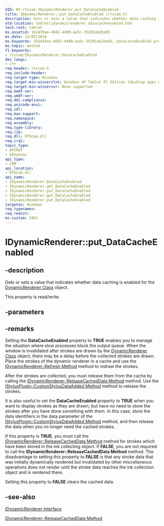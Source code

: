 ```yaml
---
UID: NF:rtscom.IDynamicRenderer.put_DataCacheEnabled
title: IDynamicRenderer::put_DataCacheEnabled (rtscom.h)
description: Gets or sets a value that indicates whether data caching is enabled for the DynamicRenderer Class object.
old-location: tablet\idynamicrenderer_datacacheenabled.htm
tech.root: tablet
ms.assetid: 1b2435ee-4682-4499-aa5c-35201ab2ba95
ms.date: 12/05/2018
ms.keywords: 1b2435ee-4682-4499-aa5c-35201ab2ba95, DataCacheEnabled property [Tablet PC], DataCacheEnabled property [Tablet PC],IDynamicRenderer interface, IDynamicRenderer interface [Tablet PC],DataCacheEnabled property, IDynamicRenderer.DataCacheEnabled, IDynamicRenderer.get_DataCacheEnabled, IDynamicRenderer.put_DataCacheEnabled, IDynamicRenderer::DataCacheEnabled, IDynamicRenderer::get_DataCacheEnabled, IDynamicRenderer::put_DataCacheEnabled, put_DataCacheEnabled, rtscom/IDynamicRenderer::DataCacheEnabled, rtscom/IDynamicRenderer::get_DataCacheEnabled, rtscom/IDynamicRenderer::put_DataCacheEnabled, tablet.idynamicrenderer_datacacheenabled
ms.topic: method
f1_keywords:
- rtscom/IDynamicRenderer.DataCacheEnabled
dev_langs:
- c++
req.header: rtscom.h
req.include-header: 
req.target-type: Windows
req.target-min-winverclnt: Windows XP Tablet PC Edition [desktop apps only]
req.target-min-winversvr: None supported
req.kmdf-ver: 
req.umdf-ver: 
req.ddi-compliance: 
req.unicode-ansi: 
req.idl: 
req.max-support: 
req.namespace: 
req.assembly: 
req.type-library: 
req.lib: 
req.dll: RTSCom.dll
req.irql: 
topic_type:
- APIRef
- kbSyntax
api_type:
- COM
api_location:
- RTSCom.dll
api_name:
- IDynamicRenderer.DataCacheEnabled
- IDynamicRenderer.get_DataCacheEnabled
- IDynamicRenderer.put_DataCacheEnabled
- IDynamicRenderer.get_DataCacheEnabled
- IDynamicRenderer.put_DataCacheEnabled
targetos: Windows
req.typenames: 
req.redist: 
ms.custom: 19H1
---
```


# IDynamicRenderer::put_DataCacheEnabled


## -description



Gets or sets a value that indicates whether data caching is enabled for the <a href="https://docs.microsoft.com/previous-versions/windows/desktop/legacy/ms701168(v=vs.85)">DynamicRenderer Class</a> object.



This property is read/write.


## -parameters


## -remarks



Setting the <b>DataCacheEnabled</b> property to <b>TRUE</b> enables you to manage the situation where slow processes block the output queue. When the window is invalidated after strokes are drawn by the <a href="https://docs.microsoft.com/previous-versions/windows/desktop/legacy/ms701168(v=vs.85)">DynamicRenderer Class</a> object, there may be a delay before the collected strokes are drawn. Place the strokes of the dynamic renderer in a cache and use the <a href="https://docs.microsoft.com/windows/desktop/api/rtscom/nf-rtscom-idynamicrenderer-refresh">IDynamicRenderer::Refresh Method</a> method to redraw the strokes.

After the strokes are collected, you must release them from the cache by calling the <a href="https://docs.microsoft.com/windows/desktop/api/rtscom/nf-rtscom-idynamicrenderer-releasecacheddata">IDynamicRenderer::ReleaseCachedData Method</a> method. Use the <a href="https://docs.microsoft.com/windows/desktop/api/rtscom/nf-rtscom-istylusplugin-customstylusdataadded">IStylusPlugin::CustomStylusDataAdded Method</a> method to release the strokes.

It is also useful to set the <b>DataCacheEnabled</b> property to <b>TRUE</b> when you want to display strokes as they are drawn, but have no need to store the strokes after you have done something with them. In this case, store the data identifiers in the data parameter of the <a href="https://docs.microsoft.com/windows/desktop/api/rtscom/nf-rtscom-istylusplugin-customstylusdataadded">IStylusPlugin::CustomStylusDataAdded Method</a> method, and then release the data when you no longer need the cached strokes.

If this property is <b>TRUE</b>, you must call the <a href="https://docs.microsoft.com/windows/desktop/api/rtscom/nf-rtscom-idynamicrenderer-releasecacheddata">IDynamicRenderer::ReleaseCachedData Method</a> method for strokes which have been stored in the ink collecting object. If <b>FALSE</b>, you are not required to call the <b>IDynamicRenderer::ReleaseCachedData Method</b> method. The disadvantage to setting this property to <b>FALSE</b> is that any stroke data that was initially dynamically rendered but invalidated by other miscellaneous operations does not render until the stroke data reaches the ink collection object and is rendered there.

Setting this property to <b>FALSE</b> clears the cached data.




## -see-also




<a href="https://docs.microsoft.com/windows/desktop/api/rtscom/nn-rtscom-idynamicrenderer">IDynamicRenderer Interface</a>



<a href="https://docs.microsoft.com/windows/desktop/api/rtscom/nf-rtscom-idynamicrenderer-releasecacheddata">IDynamicRenderer::ReleaseCachedData Method</a>
 

 

